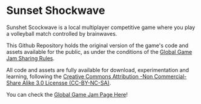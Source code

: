 # Sunset Shockwave
Sunshet Scockwave is a local multiplayer competitive game where you play a volleyball match controlled by brainwaves. 

This Github Repository holds the original version of the game's code and assets available for the public, as under the conditions of the 
[Global Game Jam Sharing Rules](http://globalgamejam.org/faq).

All code and assets are fully available for download, experimentation and learning, following the [Creative Commons Attribution
-Non Commercial-Share Alike 3.0 Licensse (CC-BY-NC-SA)](https://creativecommons.org/licenses/by-nc-sa/3.0/).

You can check the [Global Game Jam Page Here](http://globalgamejam.org/2017/games/sunset-shockwave-17)!
